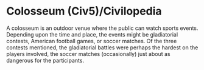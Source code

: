# Colosseum (Civ5)/Civilopedia

A colosseum is an outdoor venue where the public can watch sports events. Depending upon the time and place, the events might be gladiatorial contests, American football games, or soccer matches. Of the three contests mentioned, the gladiatorial battles were perhaps the hardest on the players involved, the soccer matches (occasionally) just about as dangerous for the participants.